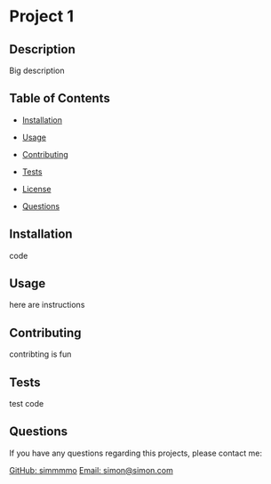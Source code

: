 # Project 1
   

  ## Description
  Big description 

  ## Table of Contents
  * [Installation](#Installation)
  * [Usage](#usage)
   
  * [Contributing](#Contributing)
  * [Tests](#Tests)
  * [License](#license)
  * [Questions](#Questions)
  
  ## Installation
  code 

  ## Usage
  here are instructions
  
  ## Contributing
  contribting is fun

  ## Tests
  test code

   

  ## Questions
  If you have any questions regarding this projects, please contact me:

  [GitHub: simmmmo](https://github.com/simmmmo)
  [Email: simon@simon.com](mailto:simon@simon.com)


